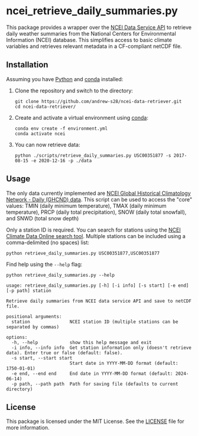 # ncei_retrieve_daily_summaries.py

This package provides a wrapper over the [NCEI Data Service API](https://www.ncei.noaa.gov/support/access-data-service-api-user-documentation) 
to retrieve daily weather summaries from the National Centers for Environmental Information (NCEI) database. This simplifies access to basic climate
variables and retrieves relevant metadata in a CF-compliant netCDF file.

## Installation

Assuming you have [Python](https://docs.python.org/3/) and [conda](https://conda.io/projects/conda/en/latest/index.html) installed:

1. Clone the repository and switch to the directory:
    ```
    git clone https://github.com/andrew-s28/ncei-data-retriever.git
    cd ncei-data-retriever/
    ```

2. Create and activate a virtual environment using [conda](https://conda.io/projects/conda/en/latest/index.html):
    ```
    conda env create -f environment.yml
    conda activate ncei
    ```

3. You can now retrieve data:
    ```
    python ./scripts/retrieve_daily_summaries.py USC00351877 -s 2017-08-15 -e 2020-12-16 -p ./data
    ```

## Usage

The only data currently implemented are [NCEI Global Historical Climatology Network - Daily (GHCND) data](https://www.ncei.noaa.gov/pub/data/cdo/documentation/GHCND_documentation.pdf). This script can be used to access the "core" values: 
TMIN (daily minimum temperature), TMAX (daily minimum temperature), PRCP (daily total precipitation), SNOW (daily total snowfall), and SNWD (total snow depth)

Only a station ID is required. You can search for stations using the [NCEI Climate Data Online search tool](https://www.ncdc.noaa.gov/cdo-web/search).
Multiple stations can be included using a comma-delimited (no spaces) list:
```
python retrieve_daily_summaries.py USC00351877,USC00351877
```

Find help using the `--help` flag:
```
python retrieve_daily_summaries.py --help
```
```
usage: retrieve_daily_summaries.py [-h] [-i info] [-s start] [-e end] [-p path] station

Retrieve daily summaries from NCEI data service API and save to netCDF file.

positional arguments:
  station               NCEI station ID (multiple stations can be separated by commas)

options:
  -h, --help            show this help message and exit
  -i info, --info info  Get station information only (doesn't retrieve data). Enter true or false (default: false).
  -s start, --start start
                        Start date in YYYY-MM-DD format (default: 1750-01-01)
  -e end, --end end     End date in YYYY-MM-DD format (default: 2024-06-14)
  -p path, --path path  Path for saving file (defaults to current directory)
```

## License

This package is licensed under the MIT License. See the [LICENSE](LICENSE) file for more information.
